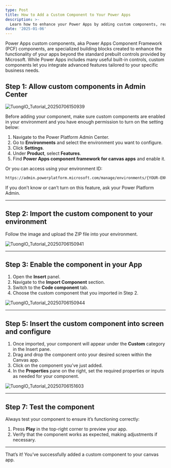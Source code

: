 ```yaml
---
type: Post
title: How to Add a Custom Component to Your Power Apps
description: >-
  Learn how to enhance your Power Apps by adding custom components, react code, and improved app functionality.
date: '2025-01-06'
---
```

Power Apps custom components, aka Power Apps Component Framework (PCF) components, are specialized building blocks created to enhance the functionality of your apps beyond the standard prebuilt controls provided by Microsoft. While Power Apps includes many useful built-in controls, custom components let you integrate advanced features tailored to your specific business needs.

## Step 1: Allow custom components in Admin Center

![TuongIO_Tutorial_20250706150939](https://github.com/user-attachments/assets/eaf3afda-4841-4d1c-92dd-54672e90701e)

Before adding your component, make sure custom components are enabled in your environment and you have enough permission to turn on the setting below:

1. Navigate to the Power Platform Admin Center.  
2. Go to **Environments** and select the environment you want to configure.  
3. Click **Settings**.  
4. Under **Product**, select **Features**.  
5. Find **Power Apps component framework for canvas apps** and enable it.

Or you can access using your environment ID:
```markdown
https://admin.powerplatform.microsoft.com/manage/environments/{YOUR-ENVIRONMENT-ID}/settings/Features
```


If you don’t know or can’t turn on this feature, ask your Power Platform Admin.

---

## Step 2: Import the custom component to your environment

Follow the image and upload the ZIP file into your environment.

![TuongIO_Tutorial_20250706150941](https://github.com/user-attachments/assets/5d320b9d-c539-4299-bb87-bb4d0f475840)

---

## Step 3: Enable the component in your App

1. Open the **Insert** panel.  
2. Navigate to the **Import Component** section.  
3. Switch to the **Code component** tab.  
4. Choose the custom component that you imported in Step 2.

![TuongIO_Tutorial_20250706150944](https://github.com/user-attachments/assets/d99a827e-9052-4172-8df5-28118e43434a)


---

## Step 5: Insert the custom component into screen and configure

1. Once imported, your component will appear under the **Custom** category in the Insert pane.  
2. Drag and drop the component onto your desired screen within the Canvas app.  
3. Click on the component you’ve just added.  
4. In the **Properties** pane on the right, set the required properties or inputs as needed for your component.

![TuongIO_Tutorial_20250706151603](https://github.com/user-attachments/assets/21a642f1-67cd-4f8b-9315-571269d99d0e)


---

## Step 7: Test the component

Always test your component to ensure it’s functioning correctly:

1. Press **Play** in the top-right corner to preview your app.  
2. Verify that the component works as expected, making adjustments if necessary.

---

That’s it! You’ve successfully added a custom component to your canvas app.
